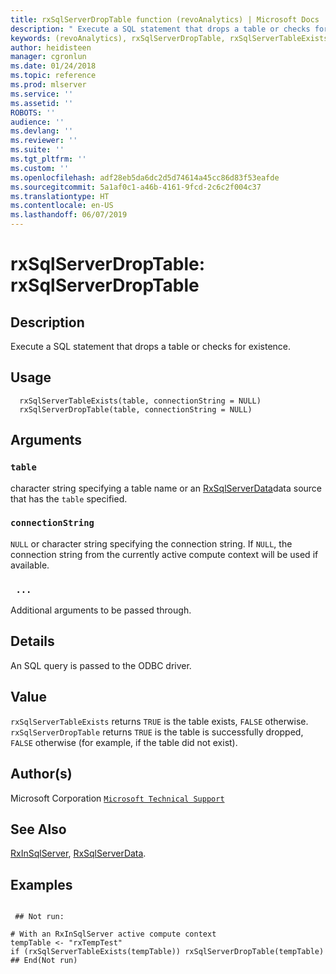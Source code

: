 ```yaml
---
title: rxSqlServerDropTable function (revoAnalytics) | Microsoft Docs
description: " Execute a SQL statement that drops a table or checks for existence. "
keywords: (revoAnalytics), rxSqlServerDropTable, rxSqlServerTableExists, file
author: heidisteen
manager: cgronlun
ms.date: 01/24/2018
ms.topic: reference
ms.prod: mlserver
ms.service: ''
ms.assetid: ''
ROBOTS: ''
audience: ''
ms.devlang: ''
ms.reviewer: ''
ms.suite: ''
ms.tgt_pltfrm: ''
ms.custom: ''
ms.openlocfilehash: adf28eb5da6dc2d5d74614a45cc86d83f53eafde
ms.sourcegitcommit: 5a1af0c1-a46b-4161-9fcd-2c6c2f004c37
ms.translationtype: HT
ms.contentlocale: en-US
ms.lasthandoff: 06/07/2019
---
```

 # <a name="rxsqlserverdroptable--rxsqlserverdroptable"></a>rxSqlServerDropTable:  rxSqlServerDropTable  
 ## <a name="description"></a>Description

Execute a SQL statement that drops a table or checks for existence.


 ## <a name="usage"></a>Usage

```   
  rxSqlServerTableExists(table, connectionString = NULL)
  rxSqlServerDropTable(table, connectionString = NULL)

```


 ## <a name="arguments"></a>Arguments



 ### `table`
  character string specifying a table name or an [RxSqlServerData](RxSqlServerData.md)data source that has the `table` specified.  



 ### `connectionString`
 `NULL` or character string specifying the connection string.  If `NULL`, the connection string from the currently  active compute context will be used if available.  



 ### ` ...`
  Additional arguments to be passed through.  




 ## <a name="details"></a>Details

An SQL query is passed to the ODBC driver.


 ## <a name="value"></a>Value

`rxSqlServerTableExists` returns `TRUE` is the table exists, `FALSE` otherwise.
`rxSqlServerDropTable` returns `TRUE` is the table is successfully dropped, `FALSE` otherwise (for example, if the table did not exist).


 ## <a name="authors"></a>Author(s)

Microsoft Corporation [`Microsoft Technical Support`](https://go.microsoft.com/fwlink/?LinkID=698556&clcid=0x409)





 ## <a name="see-also"></a>See Also

[RxInSqlServer](RxInSqlServer.md), [RxSqlServerData](RxSqlServerData.md).

 ## <a name="examples"></a>Examples

 ```

  ## Not run:

# With an RxInSqlServer active compute context
tempTable <- "rxTempTest"
if (rxSqlServerTableExists(tempTable)) rxSqlServerDropTable(tempTable)
 ## End(Not run) 
```




